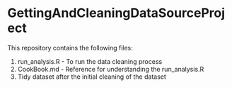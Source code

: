 # GettingAndCleaningDataSourceProject
This repository contains the following files:
1. run_analysis.R - To run the data cleaning process
2. CookBook.md - Reference for understanding the run_analysis.R
3. Tidy dataset after the initial cleaning of the dataset
